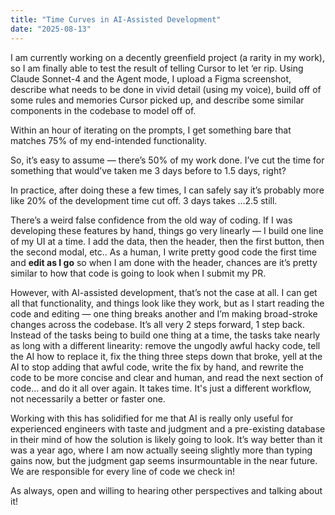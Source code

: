```yaml
---
title: "Time Curves in AI-Assisted Development"
date: "2025-08-13"
---
```


I am currently working on a decently greenfield project (a rarity in my work), so I am finally able to test the result of telling Cursor to let ‘er rip. Using Claude Sonnet-4 and the Agent mode, I upload a Figma screenshot, describe what needs to be done in vivid detail (using my voice), build off of some rules and memories Cursor picked up, and describe some similar components in the codebase to model off of.

Within an hour of iterating on the prompts, I get something bare that matches 75% of my end-intended functionality.

So, it’s easy to assume — there’s 50% of my work done. I’ve cut the time for something that would’ve taken me 3 days before to 1.5 days, right?

In practice, after doing these a few times, I can safely say it’s probably more like 20% of the development time cut off. 3 days takes …2.5 still.

There’s a weird false confidence from the old way of coding. If I was developing these features by hand, things go very linearly — I build one line of my UI at a time. I add the data, then the header, then the first button, then the second modal, etc.. As a human, I write pretty good code the first time and **edit as I go** so when I am done with the header, chances are it’s pretty similar to how that code is going to look when I submit my PR.

However, with AI-assisted development, that’s not the case at all. I can get all that functionality, and things look like they work, but as I start reading the code and editing — one thing breaks another and I’m making broad-stroke changes across the codebase. It’s all very 2 steps forward, 1 step back. Instead of the tasks being to build one thing at a time, the tasks take nearly as long with a different linearity: remove the ungodly awful hacky code, tell the AI how to replace it, fix the thing three steps down that broke, yell at the AI to stop adding that awful code, write the fix by hand, and rewrite the code to be more concise and clear and human, and read the next section of code… and do it all over again. It takes time. It's just a different workflow, not necessarily a better or faster one.

Working with this has solidified for me that AI is really only useful for experienced engineers with taste and judgment and a pre-existing database in their mind of how the solution is likely going to look. It’s way better than it was a year ago, where I am now actually seeing slightly more than typing gains now, but the judgment gap seems insurmountable in the near future. We are responsible for every line of code we check in!

As always, open and willing to hearing other perspectives and talking about it!
